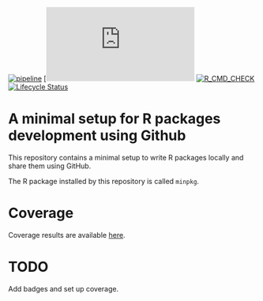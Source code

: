 [![pipeline](https://github.com/matthieu-bruneaux/minimal-R-pkg-github/workflows/pipeline/badge.svg)](https://github.com/matthieu-bruneaux/minimal-R-pkg-github/actions)
[![coverage(https://matthieu-bruneaux.github.io/minimal-R-pkg-github/coverage/coverage_badge.svg)](https://matthieu-bruneaux.github.io/minimal-R-pkg-github/coverage/coverage.html)
[![R_CMD_CHECK](https://matthieu-bruneaux.github.io/minimal-R-pkg-github/check-results/R-CMD-check_badge.svg)](https://matthieu-bruneaux.github.io/minimal-R-pkg-github/check-results/R-CMD-check_output.txt)
[![Lifecycle Status](https://img.shields.io/badge/lifecycle-experimental-orange.svg)](https://www.tidyverse.org/lifecycle/)

# A minimal setup for R packages development using Github

This repository contains a minimal setup to write R packages locally and share them using GitHub.

The R package installed by this repository is called `minpkg`.

# Coverage

Coverage results are available [here](coverage/coverage.html).

# TODO

Add badges and set up coverage.
